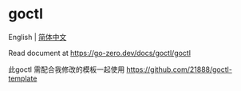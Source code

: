 # goctl

English | [简体中文](readme-cn.md)

Read document at https://go-zero.dev/docs/goctl/goctl

此goctl 需配合我修改的模板一起使用 https://github.com/21888/goctl-template